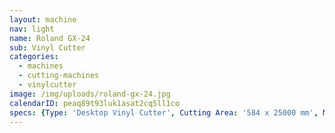 ```yaml
---
layout: machine
nav: light
name: Roland GX-24
sub: Vinyl Cutter
categories:
  - machines
  - cutting-machines
  - vinylcutter
image: /img/uploads/roland-gx-24.jpg
calendarID: peaq89t93luk1asat2cq5ll1co
specs: {Type: 'Desktop Vinyl Cutter', Cutting Area: '584 x 25000 mm', Materials: '3M Self-Adhesive Vinyl, Paper', File Formats: '.ai .pdf .svg', Software: 'Adobe Illustrator + Roland Cut Studio'}
---
```

